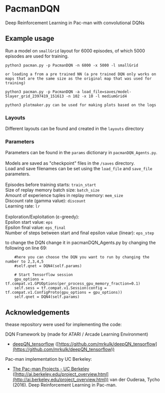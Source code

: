 # PacmanDQN
Deep Reinforcement Learning in Pac-man with convolutional DQNs

## Example usage

Run a model on `smallGrid` layout for 6000 episodes, of which 5000 episodes
are used for training.

```
python3 pacman.py -p PacmanDQN -n 6000 -x 5000 -l smallGrid

or loading a from a pre trained NN (a pre trained DQN only works on maps that are the same size as the original map that was used for training)

python3 pacman.py -p PacmanDQN -a load_file=saves/model-5layer_grid_2397419_151613 -n 102 -x 10 -l mediumGrid4

python3 plotmaker.py can be used for making plots based on the logs 
```

### Layouts
Different layouts can be found and created in the `layouts` directory

### Parameters

Parameters can be found in the `params` dictionary in `pacmanDQN_Agents.py`. <br />
 <br />
Models are saved as "checkpoint" files in the `/saves` directory. <br />
Load and save filenames can be set using the `load_file` and `save_file` parameters. <br />
 <br />
Episodes before training starts: `train_start` <br />
Size of replay memory batch size: `batch_size` <br />
Amount of experience tuples in replay memory: `mem_size` <br />
Discount rate (gamma value): `discount` <br />
Learning rate: `lr` <br />
 <br />
Exploration/Exploitation (ε-greedy): <br />
Epsilon start value: `eps` <br />
Epsilon final value: `eps_final` <br />
Number of steps between start and final epsilon value (linear): `eps_step` <br />

to change the DQN change it in pacmanDQN_Agents.py
by changing the following on line 69:
        
        #here you can choose the DQN you want to run by changing the number to 2,3,4,5
        #self.qnet = DQN4(self.params)

        # Start Tensorflow session
        gpu_options = tf.compat.v1.GPUOptions(per_process_gpu_memory_fraction=0.1)
        self.sess = tf.compat.v1.Session(config = tf.compat.v1.ConfigProto(gpu_options = gpu_options))
        self.qnet = DQN4(self.params)

## Acknowledgements

thease repository were used for implementing the code:

DQN Framework by  (made for ATARI / Arcade Learning Environment)
* [deepQN_tensorflow](https://github.com/mrkulk/deepQN_tensorflow) ([https://github.com/mrkulk/deepQN_tensorflow](https://github.com/mrkulk/deepQN_tensorflow))

Pac-man implementation by UC Berkeley:
* [The Pac-man Projects - UC Berkeley](http://ai.berkeley.edu/project_overview.html) ([http://ai.berkeley.edu/project_overview.html](http://ai.berkeley.edu/project_overview.html))
van der Ouderaa, Tycho (2016). Deep Reinforcement Learning in Pac-man.
